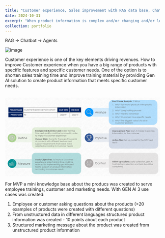 ```yaml
---
title: "Customer experience, Sales improvement with RAG data base, Chatbot, Agents"
date: 2024-10-31
excerpt: "When product information is complex and/or changing and/or lots of it <br/> <br/><img src='/images/DMAIC-A3.png'>"
collection: portfolio
---
```


RAG -> Chatbot -> Agents 

<img width="1052" height="852" alt="image" src="https://github.com/user-attachments/assets/4f1ac53b-1c9a-4653-b698-eba7d74386c3" />


Customer experience is one of the key elements driving revenues. How to improve Customer experience when you have a big range of products with specific features and specific customer needs. One of the option is to shorten sales training time and improve training material by providing Gen AI solution to create product information that meets specific customer needs.

<br/><img src='/images/DMAIC-A3.png'><br/>

For MVP a mini knowledge base about the producs was created to serve employee trainings, customer and marketing needs. 
With GEN AI 3 use cases was created: 
1. Employee or customer asking questions about the products (>20 examples of products were created with different questions)
2. From unstructured data in different languages structured product information was created - 10 points about each product
3. Structured marketing message about the product was created from unstructured product information  
